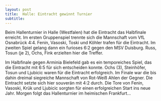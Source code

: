 ```yaml
---
layout: post
title:  Halle: Eintracht gewinnt Turnier
subtitle:  
---
```


Beim Hallenturnier in Halle (Westfalen) hat die Eintracht das Halbfinale erreicht. Im ersten Gruppenspiel trennte sich die Mannschaft vom VfL Osnabrück 4:4. Fenin, Vasoski, Toski und Köhler trafen für die Eintracht. Im zweiten Spiel gelang dann ein furioses 6:2 gegen den MSV Duisburg. Russ, Tosun (je 2), Ochs, Fink erzielten hier die Treffer. 

Im Halbfinale gegen Arminia Bielefeld gab es ein temporeiches Spiel, das die Eintracht mit 6:5 für sich entscheiden konnte. Ochs (3), Steinhöfer, Tosun und Ljubicic waren für die Eintracht erfolgreich. Im Finale war die bis dahin dreimal siegreiche Mannschaft von Rot-Weiß Ahlen der Gegner. Die Eintracht setzte sich hier souverän mit 4:2 durch. Die Tore von Fenin, Vasoski, Krük und Ljubicic sorgten für einen erfolgreichen Start ins neue Jahr. Morgen folgt das Hallenturnier im heimischen Frankfurt...
